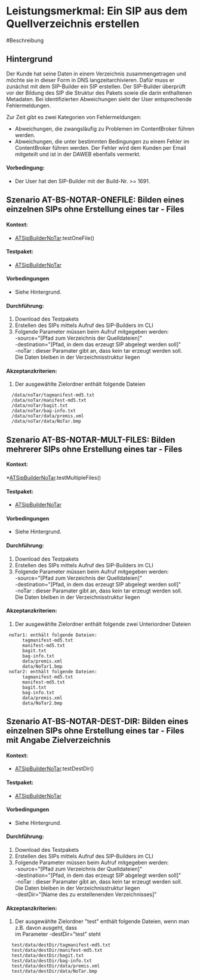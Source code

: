 # Leistungsmerkmal: Ein SIP aus dem Quellverzeichnis erstellen

#Beschreibung

## Hintergrund

Der Kunde hat seine Daten in einem Verzeichnis zusammengetragen und möchte sie in dieser Form in DNS langzeitarchivieren.
Dafür muss er zunächst mit dem SIP-Builder ein SIP erstellen.
Der SIP-Builder überprüft vor der Bildung des SIP die Struktur des Pakets sowie die darin enthaltenen Metadaten. Bei identifizierten Abweichungen sieht der User entsprechende Fehlermeldungen.

Zur Zeit gibt es zwei Kategorien von Fehlermeldungen:
* Abweichungen, die zwangsläufig zu Problemen im ContentBroker führen werden.
* Abweichungen, die unter bestimmten Bedingungen zu einem Fehler im ContentBroker führen werden. Der Fehler wird dem Kunden per Email mitgeteilt und ist in der DAWEB ebenfalls vermerkt.

#### Vorbedingung:

* Der User hat den SIP-Builder mit der Build-Nr. >= 1691.

## Szenario AT-BS-NOTAR-ONEFILE: Bilden eines einzelnen SIPs ohne Erstellung eines tar - Files

#### Kontext:

* [ATSipBuilderNoTar](../test/java/de/uzk/hki/da/at/ATSipBuilderNoTar.java).testOneFile()

#### Testpaket:   

* [ATSipBuilderNoTar](../test/resources/at/ATSipBuilderNoTar/ATSipBuilderNoTarSingle)

#### Vorbedingungen

* Siehe Hintergrund.

#### Durchführung:

1. Download des Testpakets
1. Erstellen des SIPs mittels Aufruf des SIP-Builders im CLI
1. Folgende Parameter müssen beim Aufruf mitgegeben werden:  
	-source="[Pfad zum Verzeichnis der Quelldateien]"  
    -destination="[Pfad, in dem das erzeugt SIP abgelegt werden soll]"  
 	-noTar : dieser Paramater gibt an, dass kein tar erzeugt werden soll.  
 	         Die Daten bleiben in der Verzeichnisstruktur liegen 

#### Akzeptanzkriterien:

1. Der ausgewählte Zielordner enthält folgende Dateien
```  
  /data/noTar/tagmanifest-md5.txt   
  /data/noTar/manifest-md5.txt  
  /data/noTar/bagit.txt  
  /data/noTar/bag-info.txt  
  /data/noTar/data/premis.xml  
  /data/noTar/data/NoTar.bmp 
``` 

## Szenario AT-BS-NOTAR-MULT-FILES: Bilden mehrerer SIPs ohne Erstellung eines tar - Files

#### Kontext:

*[ATSipBuilderNoTar](../test/java/de/uzk/hki/da/at/ATSipBuilderNoTar.java).testMultipleFiles()

#### Testpaket:   

* [ATSipBuilderNoTar](../test/resources/at/ATSipBuilderNoTar/ATSipBuilderNoTarMultiple)

#### Vorbedingungen

* Siehe Hintergrund.

#### Durchführung:

1. Download des Testpakets
1. Erstellen des SIPs mittels Aufruf des SIP-Builders im CLI
1. Folgende Parameter müssen beim Aufruf mitgegeben werden:  
	-source="[Pfad zum Verzeichnis der Quelldateien]"  
    -destination="[Pfad, in dem das erzeugt SIP abgelegt werden soll]"  
 	-noTar : dieser Paramater gibt an, dass kein tar erzeugt werden soll.  
 	         Die Daten bleiben in der Verzeichnisstruktur liegen 

#### Akzeptanzkriterien:

1. Der ausgewählte Zielordner enthält folgende zwei Unteriordner Dateien  
```  
 noTar1: enthält folgende Dateien:   
      tagmanifest-md5.txt   
      manifest-md5.txt  
      bagit.txt  
      bag-info.txt  
      data/premis.xml  
      data/NoTar1.bmp    
 noTar2: enthält folgende Dateien:     
      tagmanifest-md5.txt   
      manifest-md5.txt  
      bagit.txt  
      bag-info.txt  
      data/premis.xml  
      data/NoTar2.bmp   
``` 

## Szenario AT-BS-NOTAR-DEST-DIR: Bilden eines einzelnen SIPs ohne Erstellung eines tar - Files mit Angabe Zielverzeichnis

#### Kontext:

* [ATSipBuilderNoTar](../test/java/de/uzk/hki/da/at/ATSipBuilderNoTar.java).testDestDir()

#### Testpaket:   

* [ATSipBuilderNoTar](../test/resources/at/ATSipBuilderNoTar/ATSipBuilderNoTarDestDir)

#### Vorbedingungen

* Siehe Hintergrund.

#### Durchführung:

1. Download des Testpakets
1. Erstellen des SIPs mittels Aufruf des SIP-Builders im CLI
1. Folgende Parameter müssen beim Aufruf mitgegeben werden:  
	-source="[Pfad zum Verzeichnis der Quelldateien]"  
    -destination="[Pfad, in dem das erzeugt SIP abgelegt werden soll]"  
 	-noTar : dieser Paramater gibt an, dass kein tar erzeugt werden soll.  
 	         Die Daten bleiben in der Verzeichnisstruktur liegen  
 	-destDir="[Name des zu erstellenenden Verzeichnisses]"

#### Akzeptanzkriterien:

1.  Der ausgewählte Zielordner "test" enthält folgende Dateien, wenn man z.B. davon ausgeht, dass  
    im Parameter -destDir="test" steht
```  
  test/data/destDir/tagmanifest-md5.txt   
  test/data/destDir/manifest-md5.txt  
  test/data/destDir/bagit.txt  
  test/data/destDir/bag-info.txt  
  test/data/destDir/data/premis.xml  
  test/data/destDir/data/NoTar.bmp 
``` 

